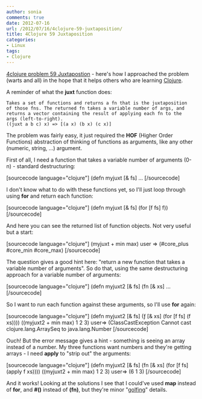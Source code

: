 ```yaml
---
author: sonia
comments: true
date: 2012-07-16
url: /2012/07/16/4clojure-59-juxtaposition/
title: 4Clojure 59 Juxtaposition
categories:
- Linux
tags:
- Clojure
---
```


[4clojure problem 59 Juxtapostion](http://www.4clojure.com/problem/59) - here's how I approached the problem (warts and all) in the hope that it helps others who are learning [Clojure](http://en.wikipedia.org/wiki/Clojure).

A reminder of what the **juxt** function does:

    
    Takes a set of functions and returns a fn that is the juxtaposition
    of those fns. The returned fn takes a variable number of args, and
    returns a vector containing the result of applying each fn to the
    args (left-to-right).
    ((juxt a b c) x) => [(a x) (b x) (c x)]


The problem was fairly easy, it just required the **HOF** (Higher Order Functions) abstraction of thinking of functions as arguments, like any other (numeric, string, ...) argument.

First of all, I need a function that takes a variable number of arguments (0-n) - standard destructuring:

[sourcecode language="clojure"]
(defn myjuxt [& fs]
...
[/sourcecode]

I don't know what to do with these functions yet, so I'll just loop through using **for** and return each function:

[sourcecode language="clojure"]
(defn myjuxt [& fs]
  (for [f fs] f))
[/sourcecode]

And here you can see the returned list of function objects. Not very useful but a start:

[sourcecode language="clojure"]
(myjuxt + min max)
user => (#core_plus #core_min #core_max)
[/sourcecode]

The question gives a good hint here: "return a new function that takes a variable number of arguments". So do that, using the same destructuring approach for a variable number of arguments:

[sourcecode language="clojure"]
(defn myjuxt2 [& fs]
  (fn [& xs]
...
[/sourcecode]

So I want to run each function against these arguments, so I'll use **for** again:

[sourcecode language="clojure"]
(defn myjuxt2 [& fs]
  (ƒ [& xs]
   (for [f fs] (f xs))))
((myjuxt2 + min max) 1 2 3)
user=> (ClassCastException Cannot cast clojure.lang.ArraySeq
to java.lang.Number
[/sourcecode]

Ouch! But the error message gives a hint - something is seeing an array instead of a number. My three functions want numbers and they're getting arrays - I need **apply** to "strip out" the arguments:

[sourcecode language="clojure"]
(defn myjuxt2 [& fs]
  (fn [& xs]
   (for [f fs] (apply f xs))))
((myjuxt2 + min max) 1 2 3)
user=> (6 1 3)
[/sourcecode]

And it works! Looking at the solutions I see that I could've used **map** instead of **for**, and **#()** instead of **(fn)**, but they're minor "[golfing](http://en.wikipedia.org/wiki/Code_golf)" details.
